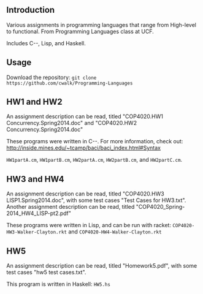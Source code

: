## Introduction

Various assignments in programming languages that range from High-level to functional. From Programming Languages class at UCF.

Includes C--, Lisp, and Haskell.

## Usage

Download the repository: `git clone https://github.com/cwalk/Programming-Languages`

## HW1 and HW2

An assignment description can be read, titled "COP4020.HW1 Concurrency.Spring2014.doc" and "COP4020.HW2 Concurrency.Spring2014.doc"

These programs were written in C--. For more information, check out: http://inside.mines.edu/~tcamp/baci/baci_index.html#Syntax

`HW1partA.cm`, `HW1partB.cm`, `HW2partA.cm`, `HW2partB.cm`, and `HW2partC.cm`.

## HW3 and HW4

An assignment description can be read, titled "COP4020.HW3 LISP1.Spring2014.doc", with some test cases "Test Cases for HW3.txt". Another assignment description can be read, titled "COP4020_Spring-2014_HW4_LISP-pt2.pdf"

These programs were written in Lisp, and can be run with racket: `COP4020-HW3-Walker-Clayton.rkt` and `COP4020-HW4-Walker-Clayton.rkt`

## HW5

An assignment description can be read, titled "Homework5.pdf", with some test cases "hw5 test cases.txt".

This program is written in Haskell: `HW5.hs`
